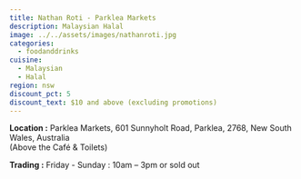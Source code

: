 ```yaml
---
title: Nathan Roti - Parklea Markets
description: Malaysian Halal
image: ../../assets/images/nathanroti.jpg
categories:
  - foodanddrinks
cuisine:
  - Malaysian
  - Halal
region: nsw
discount_pct: 5
discount_text: $10 and above (excluding promotions)
---
```


**Location :** Parklea Markets, 601 Sunnyholt Road, Parklea, 2768, New South Wales, Australia\
(Above the Café & Toilets)

**Trading :** Friday - Sunday : 10am – 3pm or sold out
